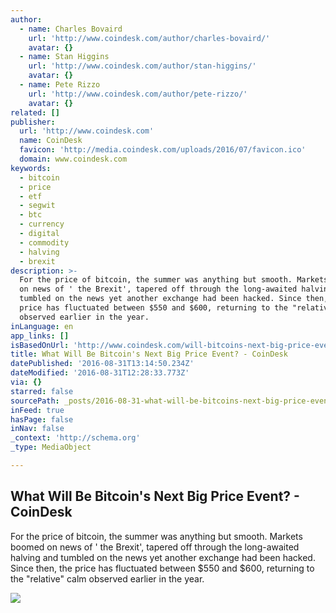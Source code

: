 ```yaml
---
author:
  - name: Charles Bovaird
    url: 'http://www.coindesk.com/author/charles-bovaird/'
    avatar: {}
  - name: Stan Higgins
    url: 'http://www.coindesk.com/author/stan-higgins/'
    avatar: {}
  - name: Pete Rizzo
    url: 'http://www.coindesk.com/author/pete-rizzo/'
    avatar: {}
related: []
publisher:
  url: 'http://www.coindesk.com'
  name: CoinDesk
  favicon: 'http://media.coindesk.com/uploads/2016/07/favicon.ico'
  domain: www.coindesk.com
keywords:
  - bitcoin
  - price
  - etf
  - segwit
  - btc
  - currency
  - digital
  - commodity
  - halving
  - brexit
description: >-
  For the price of bitcoin, the summer was anything but smooth. Markets boomed
  on news of ' the Brexit', tapered off through the long-awaited halving and
  tumbled on the news yet another exchange had been hacked. Since then, the
  price has fluctuated between $550 and $600, returning to the "relative" calm
  observed earlier in the year.
inLanguage: en
app_links: []
isBasedOnUrl: 'http://www.coindesk.com/will-bitcoins-next-big-price-event/'
title: What Will Be Bitcoin's Next Big Price Event? - CoinDesk
datePublished: '2016-08-31T13:14:50.234Z'
dateModified: '2016-08-31T12:28:33.773Z'
via: {}
starred: false
sourcePath: _posts/2016-08-31-what-will-be-bitcoins-next-big-price-event-coindesk.md
inFeed: true
hasPage: false
inNav: false
_context: 'http://schema.org'
_type: MediaObject

---
```

<article style=""><h1>What Will Be Bitcoin's Next Big Price Event? - CoinDesk</h1><p>For the price of bitcoin, the summer was anything but smooth. Markets boomed on news of ' the Brexit', tapered off through the long-awaited halving and tumbled on the news yet another exchange had been hacked. Since then, the price has fluctuated between $550 and $600, returning to the "relative" calm observed earlier in the year.</p><img src="https://media.coindesk.com/uploads/2016/08/Screen-Shot-2016-08-31-at-8.00.15-AM-e1472644940319.png" /></article>